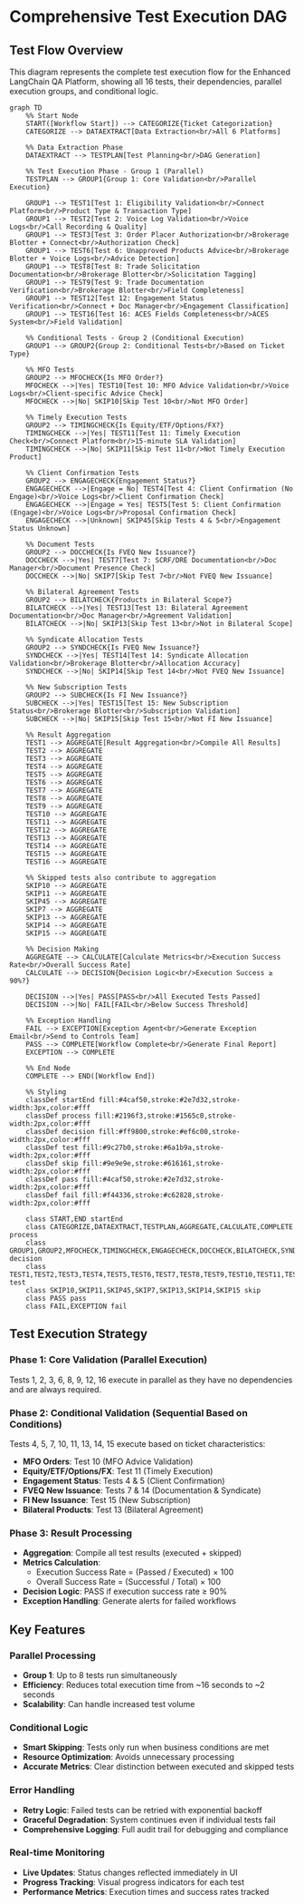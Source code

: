 # Comprehensive Test Execution DAG

## Test Flow Overview

This diagram represents the complete test execution flow for the Enhanced LangChain QA Platform, showing all 16 tests, their dependencies, parallel execution groups, and conditional logic.

```mermaid
graph TD
    %% Start Node
    START([Workflow Start]) --> CATEGORIZE{Ticket Categorization}
    CATEGORIZE --> DATAEXTRACT[Data Extraction<br/>All 6 Platforms]
    
    %% Data Extraction Phase
    DATAEXTRACT --> TESTPLAN[Test Planning<br/>DAG Generation]
    
    %% Test Execution Phase - Group 1 (Parallel)
    TESTPLAN --> GROUP1{Group 1: Core Validation<br/>Parallel Execution}
    
    GROUP1 --> TEST1[Test 1: Eligibility Validation<br/>Connect Platform<br/>Product Type & Transaction Type]
    GROUP1 --> TEST2[Test 2: Voice Log Validation<br/>Voice Logs<br/>Call Recording & Quality]
    GROUP1 --> TEST3[Test 3: Order Placer Authorization<br/>Brokerage Blotter + Connect<br/>Authorization Check]
    GROUP1 --> TEST6[Test 6: Unapproved Products Advice<br/>Brokerage Blotter + Voice Logs<br/>Advice Detection]
    GROUP1 --> TEST8[Test 8: Trade Solicitation Documentation<br/>Brokerage Blotter<br/>Solicitation Tagging]
    GROUP1 --> TEST9[Test 9: Trade Documentation Verification<br/>Brokerage Blotter<br/>Field Completeness]
    GROUP1 --> TEST12[Test 12: Engagement Status Verification<br/>Connect + Doc Manager<br/>Engagement Classification]
    GROUP1 --> TEST16[Test 16: ACES Fields Completeness<br/>ACES System<br/>Field Validation]
    
    %% Conditional Tests - Group 2 (Conditional Execution)
    GROUP1 --> GROUP2{Group 2: Conditional Tests<br/>Based on Ticket Type}
    
    %% MFO Tests
    GROUP2 --> MFOCHECK{Is MFO Order?}
    MFOCHECK -->|Yes| TEST10[Test 10: MFO Advice Validation<br/>Voice Logs<br/>Client-specific Advice Check]
    MFOCHECK -->|No| SKIP10[Skip Test 10<br/>Not MFO Order]
    
    %% Timely Execution Tests
    GROUP2 --> TIMINGCHECK{Is Equity/ETF/Options/FX?}
    TIMINGCHECK -->|Yes| TEST11[Test 11: Timely Execution Check<br/>Connect Platform<br/>15-minute SLA Validation]
    TIMINGCHECK -->|No| SKIP11[Skip Test 11<br/>Not Timely Execution Product]
    
    %% Client Confirmation Tests
    GROUP2 --> ENGAGECHECK{Engagement Status?}
    ENGAGECHECK -->|Engage = No| TEST4[Test 4: Client Confirmation (No Engage)<br/>Voice Logs<br/>Client Confirmation Check]
    ENGAGECHECK -->|Engage = Yes| TEST5[Test 5: Client Confirmation (Engage)<br/>Voice Logs<br/>Proposal Confirmation Check]
    ENGAGECHECK -->|Unknown| SKIP45[Skip Tests 4 & 5<br/>Engagement Status Unknown]
    
    %% Document Tests
    GROUP2 --> DOCCHECK{Is FVEQ New Issuance?}
    DOCCHECK -->|Yes| TEST7[Test 7: SCRF/DRE Documentation<br/>Doc Manager<br/>Document Presence Check]
    DOCCHECK -->|No| SKIP7[Skip Test 7<br/>Not FVEQ New Issuance]
    
    %% Bilateral Agreement Tests
    GROUP2 --> BILATCHECK{Products in Bilateral Scope?}
    BILATCHECK -->|Yes| TEST13[Test 13: Bilateral Agreement Documentation<br/>Doc Manager<br/>Agreement Validation]
    BILATCHECK -->|No| SKIP13[Skip Test 13<br/>Not in Bilateral Scope]
    
    %% Syndicate Allocation Tests
    GROUP2 --> SYNDCHECK{Is FVEQ New Issuance?}
    SYNDCHECK -->|Yes| TEST14[Test 14: Syndicate Allocation Validation<br/>Brokerage Blotter<br/>Allocation Accuracy]
    SYNDCHECK -->|No| SKIP14[Skip Test 14<br/>Not FVEQ New Issuance]
    
    %% New Subscription Tests
    GROUP2 --> SUBCHECK{Is FI New Issuance?}
    SUBCHECK -->|Yes| TEST15[Test 15: New Subscription Status<br/>Brokerage Blotter<br/>Subscription Validation]
    SUBCHECK -->|No| SKIP15[Skip Test 15<br/>Not FI New Issuance]
    
    %% Result Aggregation
    TEST1 --> AGGREGATE[Result Aggregation<br/>Compile All Results]
    TEST2 --> AGGREGATE
    TEST3 --> AGGREGATE
    TEST4 --> AGGREGATE
    TEST5 --> AGGREGATE
    TEST6 --> AGGREGATE
    TEST7 --> AGGREGATE
    TEST8 --> AGGREGATE
    TEST9 --> AGGREGATE
    TEST10 --> AGGREGATE
    TEST11 --> AGGREGATE
    TEST12 --> AGGREGATE
    TEST13 --> AGGREGATE
    TEST14 --> AGGREGATE
    TEST15 --> AGGREGATE
    TEST16 --> AGGREGATE
    
    %% Skipped tests also contribute to aggregation
    SKIP10 --> AGGREGATE
    SKIP11 --> AGGREGATE
    SKIP45 --> AGGREGATE
    SKIP7 --> AGGREGATE
    SKIP13 --> AGGREGATE
    SKIP14 --> AGGREGATE
    SKIP15 --> AGGREGATE
    
    %% Decision Making
    AGGREGATE --> CALCULATE[Calculate Metrics<br/>Execution Success Rate<br/>Overall Success Rate]
    CALCULATE --> DECISION{Decision Logic<br/>Execution Success ≥ 90%?}
    
    DECISION -->|Yes| PASS[PASS<br/>All Executed Tests Passed]
    DECISION -->|No| FAIL[FAIL<br/>Below Success Threshold]
    
    %% Exception Handling
    FAIL --> EXCEPTION[Exception Agent<br/>Generate Exception Email<br/>Send to Controls Team]
    PASS --> COMPLETE[Workflow Complete<br/>Generate Final Report]
    EXCEPTION --> COMPLETE
    
    %% End Node
    COMPLETE --> END([Workflow End])
    
    %% Styling
    classDef startEnd fill:#4caf50,stroke:#2e7d32,stroke-width:3px,color:#fff
    classDef process fill:#2196f3,stroke:#1565c0,stroke-width:2px,color:#fff
    classDef decision fill:#ff9800,stroke:#ef6c00,stroke-width:2px,color:#fff
    classDef test fill:#9c27b0,stroke:#6a1b9a,stroke-width:2px,color:#fff
    classDef skip fill:#9e9e9e,stroke:#616161,stroke-width:2px,color:#fff
    classDef pass fill:#4caf50,stroke:#2e7d32,stroke-width:2px,color:#fff
    classDef fail fill:#f44336,stroke:#c62828,stroke-width:2px,color:#fff
    
    class START,END startEnd
    class CATEGORIZE,DATAEXTRACT,TESTPLAN,AGGREGATE,CALCULATE,COMPLETE process
    class GROUP1,GROUP2,MFOCHECK,TIMINGCHECK,ENGAGECHECK,DOCCHECK,BILATCHECK,SYNDCHECK,SUBCHECK,DECISION decision
    class TEST1,TEST2,TEST3,TEST4,TEST5,TEST6,TEST7,TEST8,TEST9,TEST10,TEST11,TEST12,TEST13,TEST14,TEST15,TEST16 test
    class SKIP10,SKIP11,SKIP45,SKIP7,SKIP13,SKIP14,SKIP15 skip
    class PASS pass
    class FAIL,EXCEPTION fail
```

## Test Execution Strategy

### Phase 1: Core Validation (Parallel Execution)
Tests 1, 2, 3, 6, 8, 9, 12, 16 execute in parallel as they have no dependencies and are always required.

### Phase 2: Conditional Validation (Sequential Based on Conditions)
Tests 4, 5, 7, 10, 11, 13, 14, 15 execute based on ticket characteristics:
- **MFO Orders**: Test 10 (MFO Advice Validation)
- **Equity/ETF/Options/FX**: Test 11 (Timely Execution)
- **Engagement Status**: Tests 4 & 5 (Client Confirmation)
- **FVEQ New Issuance**: Tests 7 & 14 (Documentation & Syndicate)
- **FI New Issuance**: Test 15 (New Subscription)
- **Bilateral Products**: Test 13 (Bilateral Agreement)

### Phase 3: Result Processing
- **Aggregation**: Compile all test results (executed + skipped)
- **Metrics Calculation**: 
  - Execution Success Rate = (Passed / Executed) × 100
  - Overall Success Rate = (Successful / Total) × 100
- **Decision Logic**: PASS if execution success rate ≥ 90%
- **Exception Handling**: Generate alerts for failed workflows

## Key Features

### Parallel Processing
- **Group 1**: Up to 8 tests run simultaneously
- **Efficiency**: Reduces total execution time from ~16 seconds to ~2 seconds
- **Scalability**: Can handle increased test volume

### Conditional Logic
- **Smart Skipping**: Tests only run when business conditions are met
- **Resource Optimization**: Avoids unnecessary processing
- **Accurate Metrics**: Clear distinction between executed and skipped tests

### Error Handling
- **Retry Logic**: Failed tests can be retried with exponential backoff
- **Graceful Degradation**: System continues even if individual tests fail
- **Comprehensive Logging**: Full audit trail for debugging and compliance

### Real-time Monitoring
- **Live Updates**: Status changes reflected immediately in UI
- **Progress Tracking**: Visual progress indicators for each test
- **Performance Metrics**: Execution times and success rates tracked
